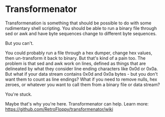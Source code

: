 # Transformenator

Transformenation is something that should be possible to do with some rudimentary shell scripting. You should be able to run a binary file through sed or awk and have byte sequences change to different byte sequences.

But you can't.

You could probably run a file through a hex dumper, change hex values, then un-transform it back to binary. But that's kind of a pain too. The problem is that sed and awk work on lines, defined as things that are delineated by what they consider line ending characters like 0x0d or 0x0a. But what if your data stream contains 0x0d and 0x0a bytes - but you don't want them to count as line endings? What if you need to remove nulls, hex zeroes, or whatever you want to call them from a binary file or data stream?

You're stuck.

Maybe that's why you're here. Transformenator can help.  Learn more: https://github.com/RetroFloppy/transformenator/wiki
